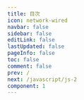 ```yaml
---
title: 目次
icon: network-wired
navbar: false
sidebar: false
editLink: false
lastUpdated: false
pageInfo: false
toc: false
comment: false
prev: /
next: /javascript/js-2
component: 1
---
```



<Catalog base='/javascript/' />

<style>
.vp-catalog-main-title{
    display:none;
}

</style>